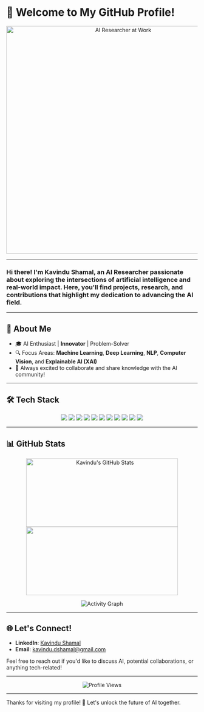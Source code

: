 # 👋 Welcome to My GitHub Profile!

<p align="center">
  <img src="https://user-images.githubusercontent.com/74038190/229223263-cf2e4b07-2615-4f87-9c38-e37600f8381a.gif" width="600" alt="AI Researcher at Work"/>
</p>

---

### Hi there! I'm **Kavindu Shamal**, an AI Researcher passionate about exploring the intersections of **artificial intelligence** and **real-world impact**. Here, you'll find projects, research, and contributions that highlight my dedication to advancing the AI field.

---

## 🌌 About Me

- 🎓 AI Enthusiast | **Innovator** | Problem-Solver
- 🔍 Focus Areas: **Machine Learning**, **Deep Learning**, **NLP**, **Computer Vision**, and **Explainable AI (XAI)**
- 🚀 Always excited to collaborate and share knowledge with the AI community!

---

## 🛠️ Tech Stack

<p align="center">
  <img src="https://img.shields.io/badge/Python-3776AB?style=for-the-badge&logo=python&logoColor=white">
  <img src="https://img.shields.io/badge/TensorFlow-FF6F00?style=for-the-badge&logo=tensorflow&logoColor=white">
  <img src="https://img.shields.io/badge/PyTorch-EE4C2C?style=for-the-badge&logo=pytorch&logoColor=white">
  <img src="https://img.shields.io/badge/Keras-D00000?style=for-the-badge&logo=keras&logoColor=white">
  <img src="https://img.shields.io/badge/scikit--learn-F7931E?style=for-the-badge&logo=scikit-learn&logoColor=white">
  <img src="https://img.shields.io/badge/NumPy-013243?style=for-the-badge&logo=numpy&logoColor=white">
  <img src="https://img.shields.io/badge/pandas-150458?style=for-the-badge&logo=pandas&logoColor=white">
  <img src="https://img.shields.io/badge/Docker-2496ED?style=for-the-badge&logo=docker&logoColor=white">
  <img src="https://img.shields.io/badge/Git-F05032?style=for-the-badge&logo=git&logoColor=white">
  <img src="https://img.shields.io/badge/GitHub-181717?style=for-the-badge&logo=github&logoColor=white">
  <img src="https://img.shields.io/badge/Jupyter-F37626?style=for-the-badge&logo=jupyter&logoColor=white">
</p>

---

## 📊 GitHub Stats

<p align="center">
  <img src="https://github-readme-stats.vercel.app/api?username=dilukshashamal&show_icons=true&theme=radical&include_all_commits=true" alt="Kavindu's GitHub Stats" width="400" height = "180"/>
  <img src="https://github-readme-streak-stats.herokuapp.com/?user=dilukshashamal&theme=radical" width="400" height = "180"/>
</p>

<p align="center">
  <img src="https://github-readme-activity-graph.vercel.app/graph?username=dilukshashamal&bg_color=0D1117&color=58A6FF&line=1F6FEB&point=58A6FF&area=true&hide_border=true" alt="Activity Graph"/>
</p>

---

## 🌐 Let's Connect!

- **LinkedIn**: [Kavindu Shamal](https://www.linkedin.com/in/dilukshashamal/)
- **Email**: [kavindu.dshamal@gmail.com](mailto:kavindu.dshamal@gmail.com)

Feel free to reach out if you'd like to discuss AI, potential collaborations, or anything tech-related!

---

<p align="center">
  <img src="https://komarev.com/ghpvc/?username=dilukshashamal&style=for-the-badge" alt="Profile Views"/>
</p>

---

Thanks for visiting my profile! 🚀 Let's unlock the future of AI together.
